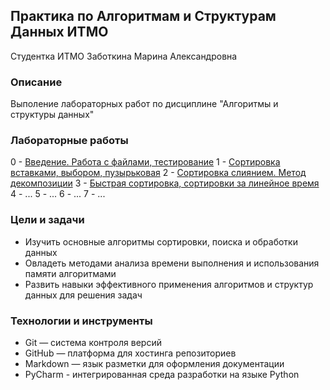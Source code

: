 ## Практика по Алгоритмам и Cтруктурам Данных ИТМО
Студентка ИТМО Заботкина Марина Александровна

### Описание
Выполение лабораторных работ по дисциплине "Алгоритмы и структуры данных"

### Лабораторные работы
0 - [Введение. Работа с файлами, тестирование](https://github.com/Marinasunshine/algorithms-and-data-structures/tree/main/lab0)
1 - [Сортировка вставками, выбором, пузырьковая](https://github.com/Marinasunshine/algorithms-and-data-structures/tree/main/lab1)
2 - [Сортировка слиянием. Метод декомпозиции](https://github.com/Marinasunshine/algorithms-and-data-structures/tree/main/lab2)
3 - [Быстрая сортировка, сортировки за линейное время](https://github.com/Marinasunshine/algorithms-and-data-structures/tree/main/lab3)
4 - ...
5 - ...
6 - ...
7 - ...

### Цели и задачи
* Изучить основные алгоритмы сортировки, поиска и обработки данных
* Овладеть методами анализа времени выполнения и использования памяти алгоритмами
* Развить навыки эффективного применения алгоритмов и структур данных для решения задач

### Технологии и инструменты
* Git — система контроля версий
* GitHub — платформа для хостинга репозиториев
* Markdown — язык разметки для оформления документации
* PyCharm - интегрированная среда разработки на языке Python
